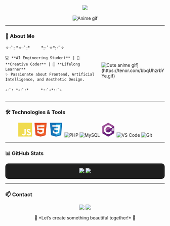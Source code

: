 <p align="center">
  <img src="https://readme-typing-svg.demolab.com?font=Fira+Code&pause=1000&color=FFB6C1&width=435&lines=Hello+there!+I'm+CherryCita.;Welcome+to+my+GitHub+profile!+"/>
</p>

<p align="center">
  <img src="https://i.pinimg.com/originals/3e/bb/69/3ebb69e1c64f6372eaf83b999cfebd9b.gif" alt="Anime gif" width="250">
</p>

---

### 🌸 About Me

<div align="left" style="display: flex; align-items: center;">
  <div>
    ✧･ﾟ: *✧･ﾟ:* 　　 *:･ﾟ✧*:･ﾟ✧
    
    💻 **AI Engineering Student** | 🎨 **Creative Coder** | 🌱 **Lifelong Learner**  
    ✨ Passionate about Frontend, Artificial Intelligence, and Aesthetic Design.
    
    ✧･ﾟ: *✧･ﾟ:* 　　 *:･ﾟ✧*:･ﾟ✧
  </div>
  <img src="[https://i.pinimg.com/originals/6e/21/3d/6e213d9d5039e4ec5ed2f40fbd55df7f.gif](https://tenor.com/bbqUhzrbYYe.gif)" alt="Cute anime gif](https://tenor.com/bbqUhzrbYYe.gif)" width="200" style="margin-left: 20px;">
</div>

---

### 🛠️ Technologies & Tools

<div align="center">
  <img src="https://raw.githubusercontent.com/devicons/devicon/master/icons/javascript/javascript-plain.svg" title="JavaScript" width="45"> 
  <img src="https://raw.githubusercontent.com/devicons/devicon/master/icons/html5/html5-original.svg" title="HTML5" width="45">
  <img src="https://raw.githubusercontent.com/devicons/devicon/master/icons/css3/css3-original.svg" title="CSS3" width="45">
  <img src="https://cdn.jsdelivr.net/gh/devicons/devicon/icons/php/php-plain.svg" title="PHP" width="45">
  <img src="https://cdn.jsdelivr.net/gh/devicons/devicon/icons/mysql/mysql-original-wordmark.svg" title="MySQL" width="50">
  <img src="https://raw.githubusercontent.com/devicons/devicon/master/icons/csharp/csharp-original.svg" title="C#" width="45">
  <img src="https://cdn.jsdelivr.net/gh/devicons/devicon/icons/vscode/vscode-original.svg" title="VS Code" width="45">
  <img src="https://cdn.jsdelivr.net/gh/devicons/devicon/icons/git/git-original.svg" title="Git" width="45">
</div>

---

### 📊 GitHub Stats

<div align="center" style="background-color:#1E1E1E; padding:15px; border-radius:10px;">
  <img height="180px" src="https://github-readme-stats.vercel.app/api?username=cherrycita-dev&show_icons=true&theme=graywhite&icon_color=FFB6C1&title_color=FFB6C1&include_all_commits=true&count_private=true"/>
  <img height="180px" src="https://github-readme-stats.vercel.app/api/top-langs/?username=cherrycita-dev&layout=compact&langs_count=7&theme=graywhite&title_color=FFB6C1"/>
</div>

---

### 📫 Contact

<p align="center">
  <a href="https://www.linkedin.com/in/cherrycita" target="_blank"><img src="https://img.shields.io/badge/-LinkedIn-%230077B5?style=for-the-badge&logo=linkedin&logoColor=white"></a>
  <a href="mailto:cherrycita.dev@gmail.com"><img src="https://img.shields.io/badge/-Gmail-%23333?style=for-the-badge&logo=gmail&logoColor=white"></a>
</p>

<p align="center">
  🌸 *Let’s create something beautiful together!* 🌸
</p>
